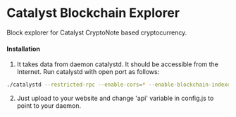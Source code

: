# Catalyst Blockchain Explorer
Block explorer for Catalyst CryptoNote based cryptocurrency.

#### Installation

1) It takes data from daemon catalystd. It should be accessible from the Internet. Run catalystd with open port as follows:
```bash
./catalystd --restricted-rpc --enable-cors=* --enable-blockchain-indexes --rpc-bind-ip=0.0.0.0 --rpc-bind-port=5295
```
2) Just upload to your website and change 'api' variable in config.js to point to your daemon.
